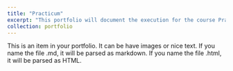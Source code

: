 ```yaml
---
title: "Practicum"
excerpt: "This portfolio will document the execution for the course Practicum in Data Analayis"<br/><img src='/images/500x300.png'>"
collection: portfolio
---
```


This is an item in your portfolio. It can be have images or nice text. If you name the file .md, it will be parsed as markdown. If you name the file .html, it will be parsed as HTML. 
